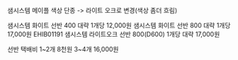 샘시스템 메이플 색상 단종 -> 라이트 오크로 변경(색상 좀더 흐림)

샘시스템 화이트 선반 400 대략 1개당 12,000원
샘시스템 화이트 선반 800 대략 1개당 17,000원 
EHIB01191 샘시스템 라이트오크 선반 800(D600) 1개당 대략 17,000원 

선반 택배비 1~2개 8천원 3~4개 16,000원